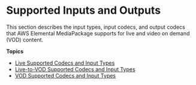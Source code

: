 # Supported Inputs and Outputs<a name="supported-inputs"></a>

This section describes the input types, input codecs, and output codecs that AWS Elemental MediaPackage supports for live and video on demand \(VOD\) content\.

**Topics**
+ [Live Supported Codecs and Input Types](supported-inputs-live.md)
+ [Live\-to\-VOD Supported Codecs and Input Types](supported-inputs-ltov.md)
+ [VOD Supported Codecs and Input Types](supported-inputs-vod.md)
